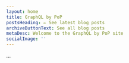 ```yaml
---
layout: home
title: GraphQL by PoP
postsHeading: ✏️ See latest blog posts
archiveButtonText: See all blog posts
metaDesc: Welcome to the GraphQL by PoP site
socialImage: ''
---
```


...